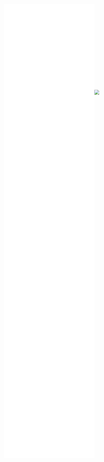 ![](Notatki/Semestr%203/Języki%20programowania/Labolatoria/Labolatoria%207/Projekt/Keeper/pom.xml)
![](Notatki/Semestr%203/Języki%20programowania/Labolatoria/Labolatoria%207/Projekt/Keeper/src/main/java/module-info.java)![](Notatki/Semestr%203/Języki%20programowania/Labolatoria/Labolatoria%207/Projekt/Keeper/src/main/resources/META-INF/MANIFEST.MF)
![](Notatki/Semestr%203/Języki%20programowania/Labolatoria/Labolatoria%207/Projekt/Keeper/src/main/java/pl/edu/pwr/student/djablonski/Keeper/Keeper.java)
![](Notatki/Semestr%203/Języki%20programowania/Labolatoria/Labolatoria%207/Projekt/Keeper/src/main/java/pl/edu/pwr/student/djablonski/Keeper/Handler/RequestHandler.java)
![](Notatki/Semestr%203/Języki%20programowania/Labolatoria/Labolatoria%207/Projekt/Keeper/src/main/java/pl/edu/pwr/student/djablonski/Keeper/Data/Persons.java)
![](Notatki/Semestr%203/Języki%20programowania/Labolatoria/Labolatoria%207/Projekt/Keeper/src/main/java/pl/edu/pwr/student/djablonski/Keeper/Data/PersonCRUD.java)
![](Notatki/Semestr%203/Języki%20programowania/Labolatoria/Labolatoria%207/Projekt/Keeper/src/main/java/pl/edu/pwr/student/djablonski/Keeper/Data/Orders.java)
![](Notatki/Semestr%203/Języki%20programowania/Labolatoria/Labolatoria%207/Projekt/Keeper/src/main/java/pl/edu/pwr/student/djablonski/Keeper/Data/OrderQueue.java)
![](Notatki/Semestr%203/Języki%20programowania/Labolatoria/Labolatoria%207/Projekt/Keeper/src/main/java/pl/edu/pwr/student/djablonski/Keeper/Data/ItemsCRUD.java)
![](Notatki/Semestr%203/Języki%20programowania/Labolatoria/Labolatoria%207/Projekt/Keeper/src/main/java/pl/edu/pwr/student/djablonski/Keeper/Data/Items.java)
